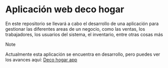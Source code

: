 # Aplicación web deco hogar
En este repositorio se llevará a cabo el desarrollo de una aplicación para gestionar las diferentes areas de un negocio, como las ventas, los trabajadores, los usuarios del sistema, el inventario, entre otras cosas más

> [!NOTE]
> Actualmente esta aplicación se encuentra en desarrollo, pero puedes ver los avances aquí:
> <a href="https://deco-hogar-app.000webhostapp.com/">Deco hogar app</a>
